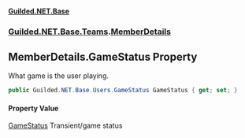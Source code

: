 #### [Guilded.NET.Base](Guilded_NET_Base.md 'Guilded.NET.Base')
### [Guilded.NET.Base.Teams](Guilded_NET_Base.md#Guilded_NET_Base_Teams 'Guilded.NET.Base.Teams').[MemberDetails](MemberDetails.md 'Guilded.NET.Base.Teams.MemberDetails')
## MemberDetails.GameStatus Property
What game is the user playing.  
```csharp
public Guilded.NET.Base.Users.GameStatus GameStatus { get; set; }
```
#### Property Value
[GameStatus](GameStatus.md 'Guilded.NET.Base.Users.GameStatus')
Transient/game status
